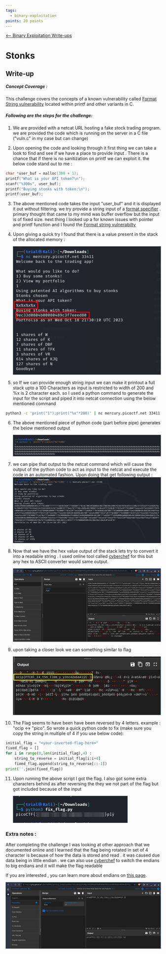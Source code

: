 ```yaml
---
tags:
  - binary-exploitation
points: 20 points
---
```


[<-- Binary Exploitation Write-ups](../writeup-list.md)

# Stonks

## Write-up
##### Concept Coverage :
This challenge covers the concepts of a known vulnerability called [Format String vulnerability](https://owasp.org/www-community/attacks/Format_string_attack) located within printf and other variants in C.

##### Following are the steps for the challenge: 
1. We are provided with a netcat URL hosting a fake stock trading program. we are provided the code which is running on the server in a C file ("vuln.c" in my case but can change)

2. Upon opening the code and looking through it first thing we can take a look to find and see if we have a place to provide input . There is a chance that if there is no sanitization on printf we can exploit it. the below code stand out to me :
```C
char *user_buf = malloc(300 + 1);
printf("What is your API token?\n");
scanf("%300s", user_buf);
printf("Buying stonks with token:\n");
printf(user_buf);
```

3. The above mentioned code takes the input "user_buf" and it is displayed it out without filtering. we try provide a string input of a [format specifier](https://www.geeksforgeeks.org/format-specifiers-in-c/) . primary thought that came to my mind was buffer overflow but the input is of fixed size. next thing I looked up a for known issues with pointer and printf function and I found the [Format string vulnerabilty](https://owasp.org/www-community/attacks/Format_string_attack)
4. Upon giving a quick try I found that there is a value present in the stack of the allocated memory : 
   
	![vuln-try](./assets/vuln-try.png)
   
5. so If we can provide enough string input we can make it printout a full stack upto a 100 Characters as input is restricted to width of 200 and %x is 2 character each. so I used a python command to generate the input for the script and piped it into netcat connection using the below mentioned command

```bash
python3 -c 'print("1");print("%x"*200)' | nc mercury.picoctf.net 33411
```

6. The above mentioned piece of python code (part before pipe) generates the below mentioned output
   
	![python-input](./assets/python-input.png)
  
 7. we can pipe that output to the netcat command which will cause the output of the python code to act as input to the netcat and execute the code in an automated fashion. Upon doing that get following output : 
	 ![hexadecimal-output](./assets/hexadecimal-output.png)
 
8.  Now that we have the hex value output of the stack lets try to convert it into a readable string . I used online tool called [cyberchef](https://gchq.github.io/CyberChef/) for this but any hex to ASCII converter would same output.

	![cyberchef-output](./assets/cyberchef.png)

  9. upon taking a closer look we can something similar to flag 
     
     ![flag-unsolved](./assets/flag-unsolved.png)

10. The Flag seems to have been have been reversed by 4 letters. example : "ocip <-> "pico". So  wrote a quick python code to fix (make sure you copy the string in multiple of 4 if you use below code):

```python
initial_flag = "<your-inverted-flag-here>"
fixed_flag = []
for i in range(0,len(initial_flag),4) :
	string_to_reverse = initial_flag[i:i+4]
	fixed_flag.append(string_to_reverse[::-1])
print(''.join(fixed_flag))
```

 11. Upon running the above script I got the flag. I also got some extra characters behind as after reversing the they we not part of the flag but got included because of the input
     
     ![flag](./assets/flag.png)

### Extra notes : 
After completing the challenge I was looking at other approach that we documented online and I learned that the flag being rotated in set of 4 character is because of how the data is stored and read . it was caused due data being in little endian . we can also use [cyberchef](https://gchq.github.io/CyberChef/) to switch the endians to big endians and it will make the flag readable

If you are interested , you can learn more about endians on [this page](https://www.geeksforgeeks.org/little-and-big-endian-mystery/).

![endian](./assets/endian.png)

